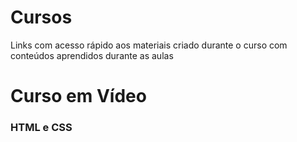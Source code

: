 # Cursos

<p> Links com acesso rápido aos materiais criado durante o curso com conteúdos aprendidos durante as aulas </p>

# Curso em Vídeo
<h3> HTML e CSS </h3>
